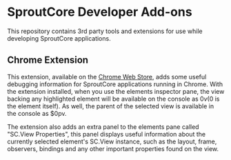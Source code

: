 # SproutCore Developer Add-ons

This repository contains 3rd party tools and extensions for use while developing SproutCore applications.

## Chrome Extension

This extension, available on the [Chrome Web Store](https://chrome.google.com/webstore/detail/sproutcore-debug/kdjpmpfkllnnjndcfoefebpajggihpni), adds some useful debugging information for SproutCore applications running in Chrome.  With the extension installed, when you use the elements inspector pane, the view backing any highlighted element will be available on the console as $0v ($0 is the element itself).  As well, the parent of the selected view is available in the console as $0pv.

The extension also adds an extra panel to the elements pane called "SC.View Properties", this panel displays useful information about the currently selected element's SC.View instance, such as the layout, frame, observers, bindings and any other important properties found on the view.
